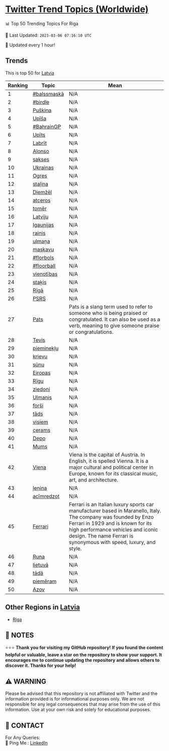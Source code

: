[Twitter Trend Topics (Worldwide)](https://github.com/ErcinDedeoglu/Twitter-Trend-Topics)
==========


📊 Top 50 Trending Topics For Riga

📆 Last Updated: `2023-03-06 07:16:10 UTC`

🔧 Updated every 1 hour!


## Trends

This is top 50 for [Latvia](</Latvia>)

| Ranking | Topic | Mean |
| ------- | ------------ | ------------ |
| 1 | [#balssmaskā](http://twitter.com/search?q=%23balssmask%c4%81) | N/A |
| 2 | [#birdle](http://twitter.com/search?q=%23birdle) | N/A |
| 3 | [Puškina](http://twitter.com/search?q=Pu%c5%a1kina) | N/A |
| 4 | [Upīša](http://twitter.com/search?q=Up%c4%ab%c5%a1a) | N/A |
| 5 | [#BahrainGP](http://twitter.com/search?q=%23BahrainGP) | N/A |
| 6 | [Upīts](http://twitter.com/search?q=Up%c4%abts) | N/A |
| 7 | [Labrīt](http://twitter.com/search?q=Labr%c4%abt) | N/A |
| 8 | [Alonso](http://twitter.com/search?q=Alonso) | N/A |
| 9 | [sakses](http://twitter.com/search?q=sakses) | N/A |
| 10 | [Ukrainas](http://twitter.com/search?q=Ukrainas) | N/A |
| 11 | [Ogres](http://twitter.com/search?q=Ogres) | N/A |
| 12 | [staļina](http://twitter.com/search?q=sta%c4%bcina) | N/A |
| 13 | [Diemžēl](http://twitter.com/search?q=Diem%c5%be%c4%93l) | N/A |
| 14 | [atceros](http://twitter.com/search?q=atceros) | N/A |
| 15 | [tomēr](http://twitter.com/search?q=tom%c4%93r) | N/A |
| 16 | [Latviju](http://twitter.com/search?q=Latviju) | N/A |
| 17 | [Igaunijas](http://twitter.com/search?q=Igaunijas) | N/A |
| 18 | [rainis](http://twitter.com/search?q=rainis) | N/A |
| 19 | [ulmaņa](http://twitter.com/search?q=ulma%c5%86a) | N/A |
| 20 | [maskavu](http://twitter.com/search?q=maskavu) | N/A |
| 21 | [#florbols](http://twitter.com/search?q=%23florbols) | N/A |
| 22 | [#floorball](http://twitter.com/search?q=%23floorball) | N/A |
| 23 | [vienotības](http://twitter.com/search?q=vienot%c4%abbas) | N/A |
| 24 | [staķis](http://twitter.com/search?q=sta%c4%b7is) | N/A |
| 25 | [Rīgā](http://twitter.com/search?q=R%c4%abg%c4%81) | N/A |
| 26 | [PSRS](http://twitter.com/search?q=PSRS) | N/A |
| 27 | [Pats](http://twitter.com/search?q=Pats) | Pats is a slang term used to refer to someone who is being praised or congratulated. It can also be used as a verb, meaning to give someone praise or congratulations. |
| 28 | [Tevis](http://twitter.com/search?q=Tevis) | N/A |
| 29 | [pieminekļu](http://twitter.com/search?q=pieminek%c4%bcu) | N/A |
| 30 | [krievu](http://twitter.com/search?q=krievu) | N/A |
| 31 | [sūnu](http://twitter.com/search?q=s%c5%abnu) | N/A |
| 32 | [Eiropas](http://twitter.com/search?q=Eiropas) | N/A |
| 33 | [Rīgu](http://twitter.com/search?q=R%c4%abgu) | N/A |
| 34 | [ziedoni](http://twitter.com/search?q=ziedoni) | N/A |
| 35 | [Ulmanis](http://twitter.com/search?q=Ulmanis) | N/A |
| 36 | [forši](http://twitter.com/search?q=for%c5%a1i) | N/A |
| 37 | [tāds](http://twitter.com/search?q=t%c4%81ds) | N/A |
| 38 | [visiem](http://twitter.com/search?q=visiem) | N/A |
| 39 | [cerams](http://twitter.com/search?q=cerams) | N/A |
| 40 | [Depo](http://twitter.com/search?q=Depo) | N/A |
| 41 | [Mums](http://twitter.com/search?q=Mums) | N/A |
| 42 | [Viena](http://twitter.com/search?q=Viena) | Viena is the capital of Austria. In English, it is spelled Vienna. It is a major cultural and political center in Europe, known for its classical music, art, and architecture. |
| 43 | [ļeņina](http://twitter.com/search?q=%c4%bce%c5%86ina) | N/A |
| 44 | [acīmredzot](http://twitter.com/search?q=ac%c4%abmredzot) | N/A |
| 45 | [Ferrari](http://twitter.com/search?q=Ferrari) | Ferrari is an Italian luxury sports car manufacturer based in Maranello, Italy. The company was founded by Enzo Ferrari in 1929 and is known for its high performance vehicles and iconic design. The name Ferrari is synonymous with speed, luxury, and style. |
| 46 | [Runa](http://twitter.com/search?q=Runa) | N/A |
| 47 | [lietuvā](http://twitter.com/search?q=lietuv%c4%81) | N/A |
| 48 | [tādā](http://twitter.com/search?q=t%c4%81d%c4%81) | N/A |
| 49 | [piemēram](http://twitter.com/search?q=piem%c4%93ram) | N/A |
| 50 | [Azov](http://twitter.com/search?q=Azov) | N/A |



## Other Regions in [Latvia](</Latvia>)

* [Riga](</Latvia/Riga.md>)



## 📝 NOTES

⭐⭐⭐ **Thank you for visiting my GitHub repository! If you found the content helpful or valuable, leave a star on the repository to show your support. It encourages me to continue updating the repository and allows others to discover it. Thanks for your help!**


## ⚠️ WARNING

Please be advised that this repository is not affiliated with Twitter and the information provided is for informational purposes only. We are not responsible for any legal consequences that may arise from the use of this information. Use at your own risk and solely for educational purposes.


## 📨 CONTACT

 For Any Queries:  
            🏓 Ping Me : [LinkedIn](https://www.linkedin.com/in/ercindedeoglu/)
